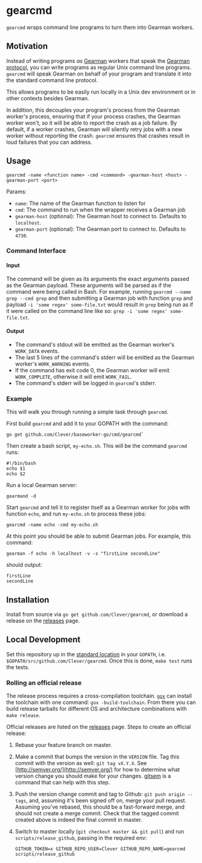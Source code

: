 # gearcmd

`gearcmd` wraps command line programs to turn them into Gearman workers.

## Motivation

Instead of writing programs *as* [Gearman](http://gearman.org/) workers that speak the [Gearman protocol](http://gearman.org/protocol/), you can write programs as regular Unix command line programs. `gearcmd` will speak Gearman on behalf of your program and translate it into the standard command line protocol.

This allows programs to be easily run locally in a Unix dev environment or in other contexts besides Gearman.

In addition, this decouples your program's process from the Gearman worker's process, ensuring that if your process crashes, the Gearman worker won't, so it will be able to report the crash as a job failure. By default, if a worker crashes, Gearman will silently retry jobs with a new worker without reporting the crash. `gearcmd` ensures that crashes result in loud failures that you can address.

## Usage

    gearcmd -name <function name> -cmd <command> -gearman-host <host> -gearman-port <port>

Params:

- `name`: The name of the Gearman function to listen for
- `cmd`: The command to run when the wrapper receives a Gearman job
- `gearman-host` (optional): The Gearman host to connect to. Defaults to `localhost`.
- `gearman-port` (optional): The Gearman port to connect to. Defaults to `4730`.

### Command Interface

#### Input

The command will be given as its arguments the exact arguments passed as the Gearman payload. These arguments will be parsed as if the command were being called in Bash. For example, running `gearcmd --name grep --cmd grep` and then submitting a Gearman job with function `grep` and payload `-i 'some regex' some-file.txt` would result in `grep` being run as if it were called on the command line like so: `grep -i 'some regex' some-file.txt`.

#### Output

- The command's stdout will be emitted as the Gearman worker's `WORK_DATA` events.
- The last 5 lines of the command's stderr will be emitted as the Gearman worker's `WORK_WARNING` events.
- If the command has exit code 0, the Gearman worker will emit `WORK_COMPLETE`, otherwise it will emit `WORK_FAIL`.
- The command's stderr will be logged in `gearcmd`'s stderr.

### Example

This will walk you through running a simple task through `gearcmd`.

First build `gearcmd` and add it to your GOPATH with the command:

    go get github.com/Clever/baseworker-go/cmd/gearcmd`

Then create a bash script, `my-echo.sh`. This will be the command `gearcmd` runs:

    #!/bin/bash
    echo $1
    echo $2

Run a local Gearman server:

    gearmand -d

Start `gearcmd` and tell it to register itself as a Gearman worker for jobs with function `echo`, and run `my-echo.sh` to process these jobs:

    gearcmd -name echo -cmd my-echo.sh

At this point you should be able to submit Gearman jobs. For example, this command:

    gearman -f echo -h localhost -v -s "firstLine secondLine"

should output:

    firstLine
    secondLine

## Installation

Install from source via `go get github.com/Clever/gearcmd`, or download a release on the [releases](https://github.com/Clever/gearcmd/releases) page.

## Local Development

Set this repository up in the [standard location](https://golang.org/doc/code.html) in your `GOPATH`, i.e. `$GOPATH/src/github.com/Clever/gearcmd`.
Once this is done, `make test` runs the tests.

### Rolling an official release

The release process requires a cross-compilation toolchain.
[`gox`](https://github.com/mitchellh/gox) can install the toolchain with one command: `gox -build-toolchain`.
From there you can build release tarballs for different OS and architecture combinations with `make release`.


Official releases are listed on the [releases](https://github.com/Clever/gearcmd/releases) page.
Steps to create an official release:

1. Rebase your feature branch on master.

2. Make a commit that bumps the version in the `VERSION` file. Tag this commit with the version as well: `git tag vX.Y.X`.
See [http://semver.org/](http://semver.org/) for how to determine what version change you should make for your changes.
[gitsem](https://github.com/clever/gitsem) is a command that can help with this step.

3. Push the version change commit and tag to Github: `git push origin --tags`, and, assuming it's been signed off on, merge your pull request.
Assuming you've rebased, this should be a fast-forward merge, and should not create a merge commit.
Check that the tagged commit created above is indeed the final commit in master.

4. Switch to master locally (`git checkout master && git pull`) and run `scripts/release_github`, passing in the required env:
    ```
    GITHUB_TOKEN=x GITHUB_REPO_USER=Clever GITHUB_REPO_NAME=gearcmd  scripts/release_github
    ```
